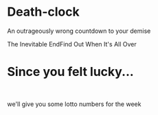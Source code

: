 # Death-clock <br>
<p>An outrageously wrong countdown to your demise</p>
<p>The Inevitable EndFind Out When It's All Over</p>
<h1>Since you felt lucky...</h1><br><centered><p>we'll give you some lotto numbers for the week</p></centered>
                
